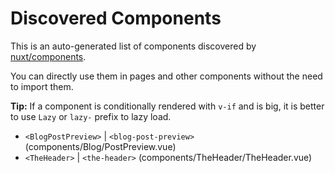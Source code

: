 # Discovered Components

This is an auto-generated list of components discovered by [nuxt/components](https://github.com/nuxt/components).

You can directly use them in pages and other components without the need to import them.

**Tip:** If a component is conditionally rendered with `v-if` and is big, it is better to use `Lazy` or `lazy-` prefix to lazy load.

- `<BlogPostPreview>` | `<blog-post-preview>` (components/Blog/PostPreview.vue)
- `<TheHeader>` | `<the-header>` (components/TheHeader/TheHeader.vue)
